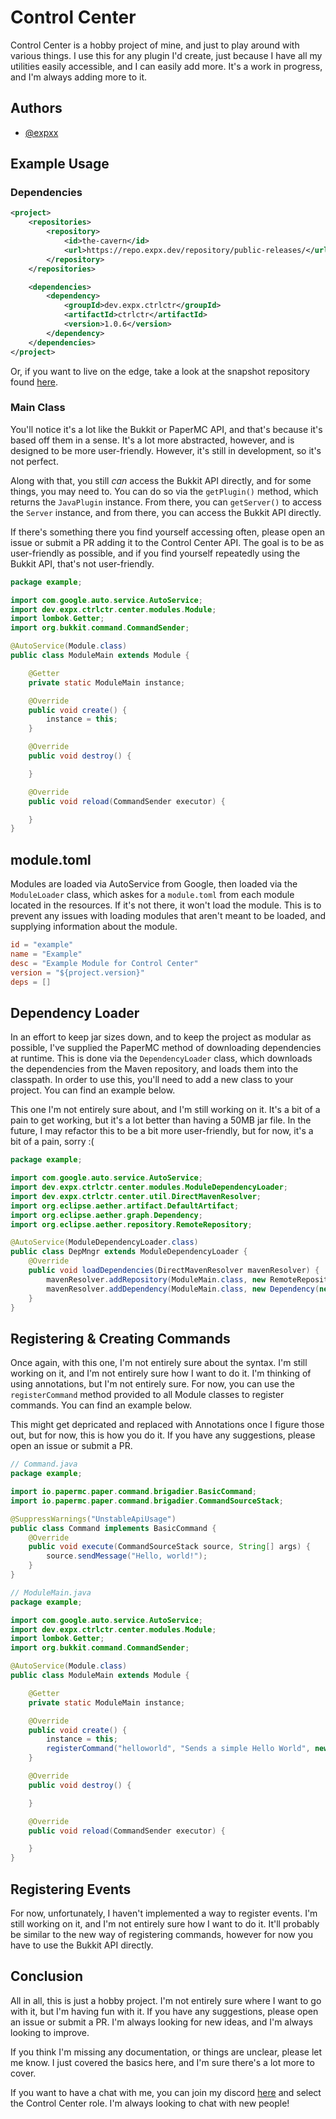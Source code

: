 
# Control Center

Control Center is a hobby project of mine, and just to play around with various things. I use this for any plugin I'd create, just because I have all my utilities easily accessible, and I can easily add more. It's a work in progress, and I'm always adding more to it.

## Authors
- [@expxx](https://www.github.com/expxx)

## Example Usage

### Dependencies
```xml
<project>
    <repositories>
        <repository>
            <id>the-cavern</id>
            <url>https://repo.expx.dev/repository/public-releases/</url>
        </repository>
    </repositories>

    <dependencies>
        <dependency>
            <groupId>dev.expx.ctrlctr</groupId>
            <artifactId>ctrlctr</artifactId>
            <version>1.0.6</version>
        </dependency>
    </dependencies>
</project>
```
Or, if you want to live on the edge, take a look at the snapshot repository found [here](https://repo.expx.dev/repository/public-snapshots/).

### Main Class
You'll notice it's a lot like the Bukkit or PaperMC API, and that's because it's based off them in a sense. It's a lot more abstracted, however, and is designed to be more user-friendly. However, it's still in development, so it's not perfect.

Along with that, you still _can_ access the Bukkit API directly, and for some things, you may need to. You can do so via the `getPlugin()` method, which returns the `JavaPlugin` instance. From there, you can `getServer()` to access the `Server` instance, and from there, you can access the Bukkit API directly.

If there's something there you find yourself accessing often, please open an issue or submit a PR adding it to the Control Center API. The goal is to be as user-friendly as possible, and if you find yourself repeatedly using the Bukkit API, that's not user-friendly.

```java
package example;

import com.google.auto.service.AutoService;
import dev.expx.ctrlctr.center.modules.Module;
import lombok.Getter;
import org.bukkit.command.CommandSender;

@AutoService(Module.class)
public class ModuleMain extends Module {

    @Getter
    private static ModuleMain instance;

    @Override
    public void create() {
        instance = this;
    }

    @Override
    public void destroy() {

    }

    @Override
    public void reload(CommandSender executor) {

    }
}
```

## module.toml
Modules are loaded via AutoService from Google, then loaded via the `ModuleLoader` class, which askes for a `module.toml` from each module located in the resources. If it's not there, it won't load the module. This is to prevent any issues with loading modules that aren't meant to be loaded, and supplying information about the module.

```toml
id = "example"
name = "Example"
desc = "Example Module for Control Center"
version = "${project.version}"
deps = []
```

## Dependency Loader
In an effort to keep jar sizes down, and to keep the project as modular as possible, I've supplied the PaperMC method of downloading dependencies at runtime. This is done via the `DependencyLoader` class, which downloads the dependencies from the Maven repository, and loads them into the classpath. In order to use this, you'll need to add a new class to your project. You can find an example below.

This one I'm not entirely sure about, and I'm still working on it. It's a bit of a pain to get working, but it's a lot better than having a 50MB jar file. In the future, I may refactor this to be a bit more user-friendly, but for now, it's a bit of a pain, sorry :( 

```java
package example;

import com.google.auto.service.AutoService;
import dev.expx.ctrlctr.center.modules.ModuleDependencyLoader;
import dev.expx.ctrlctr.center.util.DirectMavenResolver;
import org.eclipse.aether.artifact.DefaultArtifact;
import org.eclipse.aether.graph.Dependency;
import org.eclipse.aether.repository.RemoteRepository;

@AutoService(ModuleDependencyLoader.class)
public class DepMngr extends ModuleDependencyLoader {
    @Override
    public void loadDependencies(DirectMavenResolver mavenResolver) {
        mavenResolver.addRepository(ModuleMain.class, new RemoteRepository.Builder("example", "default", "https://repo.maven.apache.org/maven2/").build());
        mavenResolver.addDependency(ModuleMain.class, new Dependency(new DefaultArtifact("org.apache.commons:commons-lang3:3.12.0"), "compile"));
    }
}
```

## Registering & Creating Commands
Once again, with this one, I'm not entirely sure about the syntax. I'm still working on it, and I'm not entirely sure how I want to do it. I'm thinking of using annotations, but I'm not entirely sure. For now, you can use the `registerCommand` method provided to all Module classes to register commands. You can find an example below.

This might get depricated and replaced with Annotations once I figure those out, but for now, this is how you do it. If you have any suggestions, please open an issue or submit a PR.

```java
// Command.java
package example;

import io.papermc.paper.command.brigadier.BasicCommand;
import io.papermc.paper.command.brigadier.CommandSourceStack;

@SuppressWarnings("UnstableApiUsage")
public class Command implements BasicCommand {
    @Override
    public void execute(CommandSourceStack source, String[] args) {
        source.sendMessage("Hello, world!");
    }
}
```
```java
// ModuleMain.java
package example;

import com.google.auto.service.AutoService;
import dev.expx.ctrlctr.center.modules.Module;
import lombok.Getter;
import org.bukkit.command.CommandSender;

@AutoService(Module.class)
public class ModuleMain extends Module {

    @Getter
    private static ModuleMain instance;

    @Override
    public void create() {
        instance = this;
        registerCommand("helloworld", "Sends a simple Hello World", new Command());
    }

    @Override
    public void destroy() {

    }

    @Override
    public void reload(CommandSender executor) {

    }
}
```

## Registering Events
For now, unfortunately, I haven't implemented a way to register events. I'm still working on it, and I'm not entirely sure how I want to do it. It'll probably be similar to the new way of registering commands, however for now you have to use the Bukkit API directly.

## Conclusion
All in all, this is just a hobby project. I'm not entirely sure where I want to go with it, but I'm having fun with it. If you have any suggestions, please open an issue or submit a PR. I'm always looking for new ideas, and I'm always looking to improve. 

If you think I'm missing any documentation, or things are unclear, please let me know. I just covered the basics here, and I'm sure there's a lot more to cover.

If you want to have a chat with me, you can join my discord [here](https://discord.gg/Pnq3BCBBax) and select the Control Center role. I'm always looking to chat with new people!
